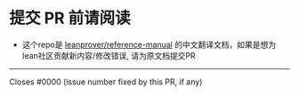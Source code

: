 <!-- 
# Read this section before submitting 
-->
# 提交 PR 前请阅读

<!-- 
* Ensure your PR follows the [External Contribution Guidelines](https://github.com/leanprover/reference-manual/blob/master/CONTRIBUTING.md).
* Help your PR get merged quickly by making it fast to review:
  * Please open multiple pull requests to fix multiple small issues
  * Don't make systematic changes to English usage without discussing them first
  * Don't submit large amounts of new content without discussing it first
* If the issue does not already have approval from a developer, submit the PR as draft.
* The PR title/description will become the commit message. Keep it up-to-date as the PR evolves.
* Remove this section, up to and including the `---` before submitting. 
-->

* 这个repo是 [leanprover/reference-manual](https://github.com/leanprover/reference-manual) 的中文翻译文档，如果是想为lean社区贡献新内容/修改错误, 请为原文档提交PR

---

Closes #0000 (issue number fixed by this PR, if any)